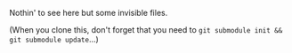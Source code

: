 Nothin' to see here but some invisible files.

(When you clone this, don't forget that you need to `git submodule init && git submodule update`...)

